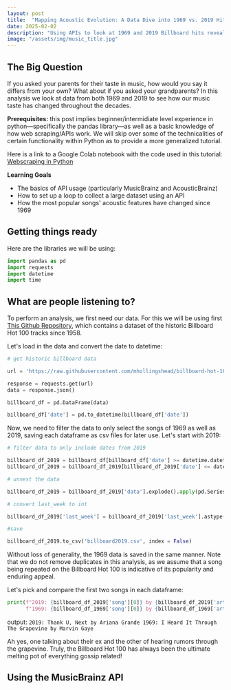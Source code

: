 ```yaml
---
layout: post
title:  "Mapping Acoustic Evolution: A Data Dive into 1969 vs. 2019 Hits"
date: 2025-02-02
description: "Using APIs to look at 1969 and 2019 Billboard hits reveals a stark acoustic evolution—from raw guitar solos to algorithm-friendly synth drops—in this data-driven analysis of these musical eras."
image: "/assets/img/music_title.jpg"
---
```


## The Big Question
If you asked your parents for their taste in music, how would you say it differs from your own? What about if you asked your grandparents? In this analysis we look at data from both 1969 and 2019 to see how our music taste has changed throughout the decades.

**Prerequisites:** this post implies beginner/intermidiate level experience in python—specifically the pandas library—as well as a basic knowledge of how web scraping/APIs work. We will skip over some of the technicalities of certain functionality within Python as to provide a more generalized tutorial.

Here is a link to a Google Colab notebook with the code used in this tutorial: <a href="https://colab.research.google.com/drive/******************" target="_blank">Webscraping in Python</a>

**Learning Goals**

- The basics of API usage (particularly MusicBrainz and AcousticBrainz)
- How to set up a loop to collect a large dataset using an API
- How the most popular songs' acoustic features have changed since 1969

## Getting things ready

Here are the libraries we will be using:

```python
import pandas as pd
import requests
import datetime
import time
```

## What are people listening to?

To perform an analysis, we first need our data. For this we will be using first <a href="https://github.com/mhollingshead/billboard-hot-100/tree/main" target="_blank">This Github Repository</a>, which contains a dataset of the historic Billboard Hot 100 tracks since 1958. 

Let's load in the data and convert the date to datetime: 

```python
# get historic billboard data

url = 'https://raw.githubusercontent.com/mhollingshead/billboard-hot-100/main/all.json'

response = requests.get(url)
data = response.json()

billboard_df = pd.DataFrame(data)

billboard_df['date'] = pd.to_datetime(billboard_df['date'])
```

Now, we need to filter the data to only select the songs of 1969 as well as 2019, saving each dataframe as csv files for later use. Let's start with 2019:

```python
# filter data to only include dates from 2019

billboard_df_2019 = billboard_df[billboard_df['date'] >= datetime.datetime(2019, 1, 1)]
billboard_df_2019 = billboard_df_2019[billboard_df_2019['date'] <= datetime.datetime(2019, 12, 31)]

# unnest the data

billboard_df_2019 = billboard_df_2019['data'].explode().apply(pd.Series)

# convert last_week to int

billboard_df_2019['last_week'] = billboard_df_2019['last_week'].astype('Int64')

#save

billboard_df_2019.to_csv('billboard2019.csv', index = False)
```

Without loss of generality, the 1969 data is saved in the same manner. Note that we do not remove duplicates in this analysis, as we assume that a song being repeated on the Billboard Hot 100 is indicative of its popularity and enduring appeal.

Let's pick and compare the first two songs in each dataframe:

```python
print(f"2019: {billboard_df_2019['song'][0]} by {billboard_df_2019['artist'][0]}\n"
      f"1969: {billboard_df_1969['song'][0]} by {billboard_df_1969['artist'][0]}")
```

output: 
`2019: Thank U, Next by Ariana Grande
1969: I Heard It Through The Grapevine by Marvin Gaye`

Ah yes, one talking about their ex and the other of hearing rumors through the grapevine. Truly, the Billboard Hot 100 has always been the ultimate melting pot of everything gossip related!

## Using the MusicBrainz API

